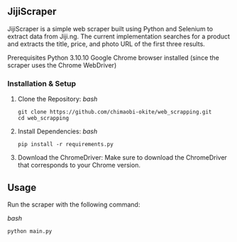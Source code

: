 ## JijiScraper
JijiScraper is a simple web scraper built using Python and Selenium to extract data from Jiji.ng. The current implementation searches for a product and extracts the title, price, and photo URL of the first three results.

Prerequisites
Python 3.10.10
Google Chrome browser installed (since the scraper uses the Chrome WebDriver)

### Installation & Setup
1. Clone the Repository:
*bash*
    ```
    git clone https://github.com/chimaobi-okite/web_scrapping.git
    cd web_scrapping
    ```
    
2. Install Dependencies:
   *bash*
    ```
    pip install -r requirements.py
    ```

3. Download the ChromeDriver:
Make sure to download the ChromeDriver that corresponds to your Chrome version.
## Usage
Run the scraper with the following command:

*bash*
```
python main.py
```
